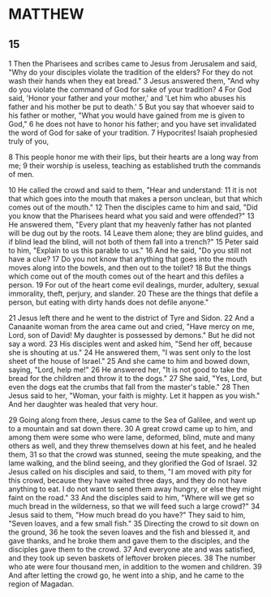 # MATTHEW

## 15

1 Then the Pharisees and scribes came to Jesus from Jerusalem and said, "Why do your disciples violate the tradition of the elders? For they do not wash their hands when they eat bread." 3 Jesus answered them, "And why do you violate the command of God for sake of your tradition? 4 For God said, 'Honor your father and your mother,' and 'Let him who abuses his father and his mother be put to death.' 5 But you say that whoever said to his father or mother, "What you would have gained from me is given to God," 6 he does not have to honor his father; and you have set invalidated the word of God for sake of your tradition. 7 Hypocrites! Isaiah prophesied truly of you,

8 This people honor me with their lips,
but their hearts are a long way from me;
9 their worship is useless,
teaching as established truth the commands of men.

10 He called the crowd and said to them, "Hear and understand: 11 it is not that which goes into the mouth that makes a person unclean, but that which comes out of the mouth." 12 Then the disciples came to him and said, "Did you know that the Pharisees heard what you said and were offended?" 13 He answered them, "Every plant that my heavenly father has not planted will be dug out by the roots. 14 Leave them alone; they are blind guides, and if blind lead the blind, will not both of them fall into a trench?" 15 Peter said to him, "Explain to us this parable to us." 16 And he said, "Do you still not have a clue? 17 Do you not know that anything that goes into the mouth moves along into the bowels, and then out to the toilet? 18 But the things which come out of the mouth comes out of the heart and this defiles a person. 19 For out of the heart come evil dealings, murder, adultery, sexual immorality, theft, perjury, and slander. 20 These are the things that defile a person, but eating with dirty hands does not defile anyone."

21 Jesus left there and he went to the district of Tyre and Sidon. 22 And a Canaanite woman from the area came out and cried, "Have mercy on me, Lord, son of David! My daughter is possessed by demons." But he did not say a word. 23 His disciples went and asked him, "Send her off, because she is shouting at us." 24 He answered them, "I was sent only to the lost sheet of the house of Israel." 25 And she came to him and bowed down, saying, "Lord, help me!" 26 He answered her, "It is not good to take the bread for the children and throw it to the dogs." 27 She said, "Yes, Lord, but even the dogs eat the crumbs that fall from the master's table." 28 Then Jesus said to her, "Woman, your faith is mighty. Let it happen as you wish." And her daughter was healed that very hour.

29 Going along from there, Jesus came to the Sea of Galilee, and went up to a mountain and sat down there. 30 A great crowd came up to him, and among them were some who were lame, deformed, blind, mute and many others as well, and they threw themselves down at his feet, and he healed them, 31 so that the crowd was stunned, seeing the mute speaking, and the lame walking, and the blind seeing, and they glorified the God of Israel. 32 Jesus called on his disciples and said, to them, "I am moved with pity for this crowd, because they have waited three days, and they do not have anything to eat. I do not want to send them away hungry, or else they might faint on the road." 33 And the disciples said to him, "Where will we get so much bread in the wilderness, so that we will feed such a large crowd?" 34 Jesus said to them, "How much bread do you have?" They said to him, "Seven loaves, and a few small fish." 35 Directing the crowd to sit down on the ground, 36 he took the seven loaves and the fish and blessed it, and gave thanks, and he broke them and gave them to the disciples, and the disciples gave them to the crowd. 37 And everyone ate and was satisfied, and they took up seven baskets of leftover broken pieces. 38 The number who ate were four thousand men, in addition to the women and children. 39 And after letting the crowd go, he went into a ship, and he came to the region of Magadan.